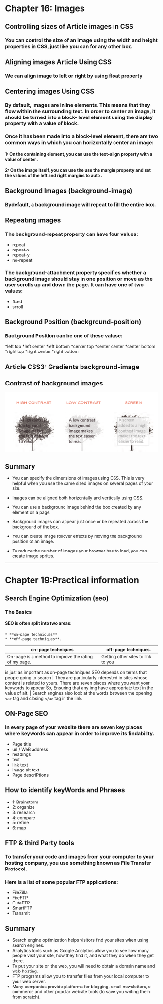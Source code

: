 # Chapter 16: Images

## Controlling sizes of Article images in CSS

### You can control the size of an image using the width and height properties in CSS, just like you can for any other box.

## Aligning images Article Using CSS

### We can align image to left or right by using float property

## Centering  images Using CSS

### By default, images are inline elements. This means that they flow within the surrounding text. In order to center an image, it should be turned into a block- level element using the display property with a value of block.

### Once it has been made into a block-level element, there are two common ways in which you can horizontally center an image:

#### 1: On the containing element, you can use the text-align property with a value of center .

#### 2: On the image itself, you can use the use the margin property and set the values of the left and right margins to auto .

## Background Images (background-image)

### Bydefault, a background image will repeat to fill the entire box.

## Repeating images

### The background-repeat property can have four values:

   * repeat
   * repeat-x
   * repeat-y
   * no-repeat

### The background-attachment property specifies whether a background image should stay in one position or move as the user scrolls up and down the page. It can have one of two values:

  * fixed
  * scroll

## Background Position (background-position)

### Background Position can be one of these valuse:
   *left top
   *left center
   *left bottom
   *center top
   *center center
   *center bottom
   *right top
   *right center
   *right bottom

## Article CSS3: Gradients background-image

## Contrast of background images

![high-conttast](./img-lab11/high-cotrast.png)


## Summary

  * You can specify the dimensions of images using CSS. This is very helpful when you use the same sized images on several pages of your site.

  * Images can be aligned both horizontally and vertically using CSS.
  * You can use a background image behind the box created by any element on a page.
  * Background images can appear just once or be repeated across the background of the box.
  * You can create image rollover effects by moving the
background position of an image.
  * To reduce the number of images your browser has to
load, you can create image sprites.

---------------------------------

# Chapter 19:Practical information

## Search Engine Optimization (seo)

### The Basics
#### SEO is often split into two areas:
    * **on-page techniques**
    * **off-page techniques**.

on-page techniques | off-page techniques.
------------------ | --------------------
On-page is a method to improve the rating of my page. | Getting other sites to link to you
is just as important as on-page techniques
SEO depends on terms that people going to search | They are particularly interested in sites whose content is related to yours.
There are seven places where you want your keywords to appear So, Ensuring that any img have appropriate text in the value of alt. | Search engines also look at the
words between the opening `<a>` tag and closing `</a>` tag in the link.

## ON-Page SEO

### In every page of your website there are seven key places where keywords can appear in order to improve its findability.
  * Page title
  * url / WeB address
  * headings
  * text
  * link text
  * image alt text
  * Page descriPtions

## How to identify keyWords and Phrases
  * 1: Brainstorm
  * 2: organize
  * 3: research
  * 4: compare
  * 5: refine
  * 6: map

## FTP & third Party tools
### To transfer your code and images from your computer to your hosting company, you use something known as File Transfer Protocol.

### Here is a list of some popular FTP applications:
   * FileZilla
   * FireFTP
   * CuteFTP
   * SmartFTP
   * Transmit


## Summary

  * Search engine optimization helps visitors find your sites when using search engines.
  * Analytics tools such as Google Analytics allow you to see how many people visit your site, how they find it, and what they do when they get there.
  * To put your site on the web, you will need to obtain a domain name and web hosting.
  * FTP programs allow you to transfer files from your local computer to your web server.
  * Many companies provide platforms for blogging, email newsletters, e-commerce and other popular website tools (to save you writing them from scratch).